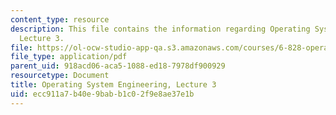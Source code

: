 ```yaml
---
content_type: resource
description: This file contains the information regarding Operating System Engineering,
  Lecture 3.
file: https://ol-ocw-studio-app-qa.s3.amazonaws.com/courses/6-828-operating-system-engineering-fall-2012/ecc911a7b40e9babb1c02f9e8ae37e1b_MIT6_828F12_lec3_notes.pdf
file_type: application/pdf
parent_uid: 918acd06-aca5-1088-ed18-7978df900929
resourcetype: Document
title: Operating System Engineering, Lecture 3
uid: ecc911a7-b40e-9bab-b1c0-2f9e8ae37e1b
---
```

